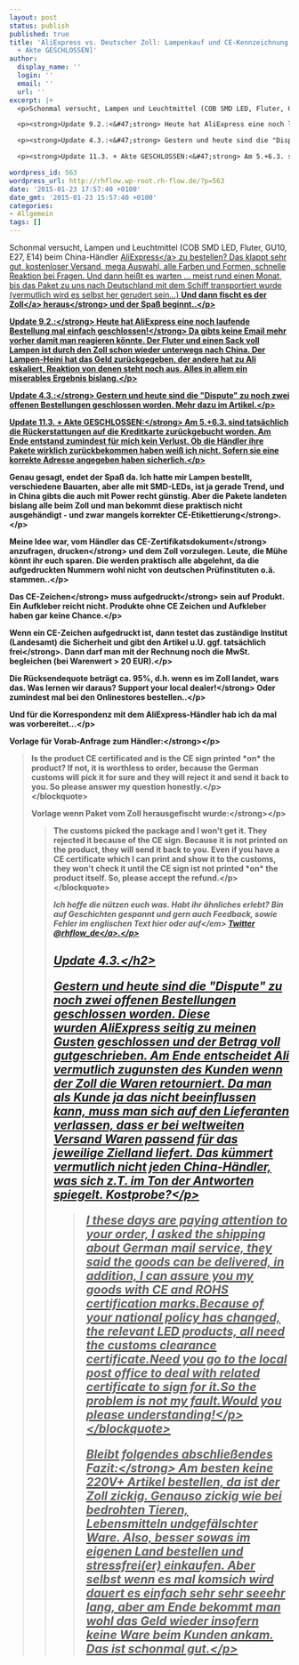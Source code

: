 ```yaml
---
layout: post
status: publish
published: true
title: 'AliExpress vs. Deutscher Zoll: Lampenkauf und CE-Kennzeichnung [Update #3
  + Akte GESCHLOSSEN]'
author:
  display_name: ''
  login: ''
  email: ''
  url: ''
excerpt: |+
  <p>Schonmal versucht, Lampen und Leuchtmittel (COB SMD LED, Fluter, GU10, E27, E14) beim China-H&auml;ndler <a href="http:&#47;&#47;aliexpress.com&#47;">AliExpress<&#47;a> zu bestellen? Das klappt sehr gut, kostenloser Versand, mega Auswahl, alle Farben und Formen, schnelle Reaktion bei Fragen. Und dann hei&szlig;t es warten ... meist rund einen Monat, bis das Paket zu uns nach Deutschland mit dem Schiff transportiert wurde (vermutlich wird es selbst her gerudert sein...) <strong>Und dann fischt es der <a href="http:&#47;&#47;www.zoll.de&#47;">Zoll<&#47;a> heraus<&#47;strong> und der Spa&szlig; beginnt..<&#47;p>

  <p><strong>Update 9.2.:<&#47;strong> Heute hat AliExpress eine noch laufende Bestellung <strong>mal einfach geschlossen!<&#47;strong> Da gibts keine Email mehr vorher damit man reagieren k&ouml;nnte. Der Fluter und einen Sack voll Lampen ist durch den Zoll schon wieder unterwegs nach China. Der Lampen-Heini hat das Geld zur&uuml;ckgegeben, der andere hat zu Ali eskaliert, Reaktion von denen steht noch aus. Alles in allem ein miserables Ergebnis bislang.<&#47;p>

  <p><strong>Update 4.3.:<&#47;strong> Gestern und heute sind die "Dispute" zu noch zwei offenen Bestellungen geschlossen worden. Mehr dazu im Artikel.<&#47;p>

  <p><strong>Update 11.3. + Akte GESCHLOSSEN:<&#47;strong> Am 5.+6.3. sind tats&auml;chlich die R&uuml;ckerstattungen auf die Kreditkarte zur&uuml;ckgebucht worden. Am Ende entstand zumindest f&uuml;r mich kein Verlust. Ob die H&auml;ndler ihre Pakete wirklich zur&uuml;ckbekommen haben wei&szlig; ich nicht. Sofern sie eine korrekte Adresse angegeben haben sicherlich.<&#47;p>

wordpress_id: 563
wordpress_url: http://rhflow.wp-root.rh-flow.de/?p=563
date: '2015-01-23 17:57:40 +0100'
date_gmt: '2015-01-23 15:57:40 +0100'
categories:
- Allgemein
tags: []
---
```

<p>Schonmal versucht, Lampen und Leuchtmittel (COB SMD LED, Fluter, GU10, E27, E14) beim China-H&auml;ndler <a href="http:&#47;&#47;aliexpress.com&#47;">AliExpress<&#47;a> zu bestellen? Das klappt sehr gut, kostenloser Versand, mega Auswahl, alle Farben und Formen, schnelle Reaktion bei Fragen. Und dann hei&szlig;t es warten ... meist rund einen Monat, bis das Paket zu uns nach Deutschland mit dem Schiff transportiert wurde (vermutlich wird es selbst her gerudert sein...) <strong>Und dann fischt es der <a href="http:&#47;&#47;www.zoll.de&#47;">Zoll<&#47;a> heraus<&#47;strong> und der Spa&szlig; beginnt..<&#47;p></p>
<p><strong>Update 9.2.:<&#47;strong> Heute hat AliExpress eine noch laufende Bestellung <strong>mal einfach geschlossen!<&#47;strong> Da gibts keine Email mehr vorher damit man reagieren k&ouml;nnte. Der Fluter und einen Sack voll Lampen ist durch den Zoll schon wieder unterwegs nach China. Der Lampen-Heini hat das Geld zur&uuml;ckgegeben, der andere hat zu Ali eskaliert, Reaktion von denen steht noch aus. Alles in allem ein miserables Ergebnis bislang.<&#47;p></p>
<p><strong>Update 4.3.:<&#47;strong> Gestern und heute sind die "Dispute" zu noch zwei offenen Bestellungen geschlossen worden. Mehr dazu im Artikel.<&#47;p></p>
<p><strong>Update 11.3. + Akte GESCHLOSSEN:<&#47;strong> Am 5.+6.3. sind tats&auml;chlich die R&uuml;ckerstattungen auf die Kreditkarte zur&uuml;ckgebucht worden. Am Ende entstand zumindest f&uuml;r mich kein Verlust. Ob die H&auml;ndler ihre Pakete wirklich zur&uuml;ckbekommen haben wei&szlig; ich nicht. Sofern sie eine korrekte Adresse angegeben haben sicherlich.<&#47;p></p>
<p><a id="more"></a><a id="more-563"></a></p>
<p>Genau gesagt, endet der Spa&szlig; da. Ich hatte mir Lampen bestellt, verschiedene Bauarten, aber alle mit SMD-LEDs, ist ja gerade Trend, und in China gibts die auch mit Power recht g&uuml;nstig. Aber die Pakete landeten bislang alle beim Zoll und man bekommt diese praktisch nicht ausgeh&auml;ndigt - und zwar <strong>mangels korrekter CE-Etikettierung<&#47;strong>.<&#47;p></p>
<p>Meine Idee war, vom H&auml;ndler das <strong>CE-Zertifikatsdokument<&#47;strong> anzufragen, <strong>drucken<&#47;strong> und dem Zoll vorzulegen. Leute, die M&uuml;he k&ouml;nnt ihr euch sparen. Die werden praktisch alle abgelehnt, da die aufgedruckten Nummern wohl nicht von deutschen Pr&uuml;finstituten o.&auml;. stammen..<&#47;p></p>
<p>Das <strong>CE-Zeichen<&#47;strong> muss <strong>aufgedruckt<&#47;strong> sein auf Produkt. Ein Aufkleber reicht nicht. Produkte ohne CE Zeichen und Aufkleber haben gar keine Chance.<&#47;p></p>
<p>Wenn ein CE-Zeichen aufgedruckt ist, dann testet das zust&auml;ndige Institut (Landesamt) die Sicherheit und <strong>gibt den Artikel u.U. ggf. tats&auml;chlich frei<&#47;strong>. Dann darf man mit der Rechnung noch die MwSt. begleichen (bei Warenwert > 20 EUR).<&#47;p></p>
<p>Die R&uuml;cksendequote betr&auml;gt ca. 95%, d.h. wenn es im Zoll landet, wars das. Was lernen wir daraus? <strong>Support your local dealer!<&#47;strong> Oder zumindest mal bei den Onlinestores bestellen..<&#47;p></p>
<p>Und f&uuml;r die Korrespondenz mit dem AliExpress-H&auml;ndler hab ich da mal was vorbereitet...<&#47;p></p>
<p><strong>Vorlage f&uuml;r Vorab-Anfrage zum H&auml;ndler:<&#47;strong><&#47;p></p>
<blockquote>
<p>Is the product CE certificated and is the CE sign printed &#042;on&#042; the product? If not, it is worthless to order, because the German customs will pick it for sure and they will reject it and send it back to you. So please answer my question honestly.<&#47;p><br />
<&#47;blockquote></p>
<p><strong>Vorlage wenn Paket vom Zoll herausgefischt wurde:<&#47;strong><&#47;p></p>
<blockquote>
<p>The customs picked the package and I won't get it. They rejected it because of the CE sign. Because it is not printed on the product, they will send it back to you. Even if you have a CE certificate which I can print and show it to the customs, they won't check it until the CE sign ist not printed &#042;on&#042; the product itself. So, please accept the refund.<&#47;p><br />
<&#47;blockquote></p>
<p><em>Ich hoffe die n&uuml;tzen euch was. Habt ihr &auml;hnliches erlebt? Bin auf Geschichten gespannt und gern auch Feedback, sowie Fehler im englischen Text hier oder auf<&#47;em> <a href="https:&#47;&#47;twitter.com&#47;rhflow_de">Twitter @rhflow_de<&#47;a>.<&#47;p></p>
<h2>Update 4.3.<&#47;h2></p>
<p>Gestern und heute sind die "Dispute" zu noch zwei offenen Bestellungen geschlossen worden. Diese wurden&nbsp;AliExpress seitig zu meinen Gusten geschlossen und der Betrag voll gutgeschrieben. Am Ende entscheidet Ali vermutlich zugunsten des Kunden wenn der Zoll die Waren retourniert. Da man als Kunde ja das nicht beeinflussen kann,&nbsp;muss man sich auf den Lieferanten verlassen, dass er bei weltweiten Versand Waren passend f&uuml;r das jeweilige Zielland liefert.&nbsp;Das k&uuml;mmert vermutlich nicht jeden China-H&auml;ndler, was sich z.T. im Ton der Antworten spiegelt. Kostprobe?<&#47;p></p>
<blockquote>
<p>I these days are paying attention to your order, I asked the shipping about German mail service, they said the goods can be delivered, in addition, I can assure you my goods with CE and ROHS certification marks.Because of your national policy has changed, the relevant LED products, all need the customs clearance certificate.Need you go to the local post office to deal with related certificate to sign for it.So the problem is not my fault.Would you please understanding!<&#47;p><br />
<&#47;blockquote></p>
<p><strong>Bleibt folgendes abschlie&szlig;endes Fazit:<&#47;strong> Am besten keine 220V+ Artikel bestellen, da ist der Zoll zickig. Genauso zickig wie bei bedrohten Tieren, Lebensmitteln&nbsp;undgef&auml;lschter Ware. Also, besser sowas im eigenen Land bestellen und stressfrei(er) einkaufen. Aber selbst wenn es mal komsich wird dauert es einfach sehr sehr seeehr lang, aber am Ende bekommt man wohl das Geld wieder insofern keine Ware beim Kunden ankam. Das ist schonmal gut.<&#47;p></p>
